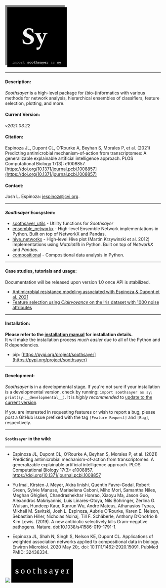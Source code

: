 
<img src="logo/soothsayer_square.png" width=200>

_________________________________
#### Description:
*Soothsayer* is a high-level package for (bio-)informatics with various methods for network analysis, hierarchical ensembles of classifiers, feature selection, plotting, and more.

#### Current Version:
*v2021.03.22*

#### Citation:
Espinoza JL, Dupont CL, O’Rourke A, Beyhan S, Morales P, et al. (2021) Predicting antimicrobial mechanism-of-action from transcriptomes: A generalizable explainable artificial intelligence approach. PLOS Computational Biology 17(3): e1008857. [https://doi.org/10.1371/journal.pcbi.1008857](https://doi.org/10.1371/journal.pcbi.1008857)

#### Contact:
Josh L. Espinoza: [jespinoz@jcvi.org](jespinoz@jcvi.org).

_________________________________

#### *Soothsayer* Ecosystem:
* [soothsayer_utils](https://github.com/jolespin/soothsayer_utils) - Utility functions for *Soothsayer*
* [ensemble_networkx](https://github.com/jolespin/ensemble_networkx) - High-level Ensemble Network implementations in Python. Built on top of NetworkX and Pandas.
* [hive_networkx](https://github.com/jolespin/hive_networkx) - High-level Hive plot (Martin Krzywinski et al. 2012) implementations using *Matplotlib* in Python. Built on top of *NetworkX* and *Pandas*.
* [compositional](https://github.com/jolespin/compositional) - Compositional data analysis in Python.

_________________________________

#### Case studies, tutorials and usage:
Documentation will be released upon version 1.0 once API is stabilized.

* [Antimicrobial resistance modeling associated with Espinoza & Dupont et al. 2021](https://github.com/jolespin/antimicrobial_resistance_modeling/blob/master/Espinoza-Dupont_et_al_2021/Notebooks/markdown_version/Espinoza-Dupont_et_al_2021__Supplemental.md)
* [Feature selection using *Clairvoyance* on the Iris dataset with 1000 noise attributes](tutorials/Notebooks/markdown_versions/Denoising_Iris-plus-Noise_with_Clairvoyance/Denoising_Iris-plus-Noise_with_Clairvoyance.md)

_________________________________

#### Installation:
**Please refer to the [installation manual](install/README.md) for installation details.**  
It will make the installation process *much easier* due to all of the Python and R dependencies. 

* pip: [https://pypi.org/project/soothsayer](https://pypi.org/project/soothsayer)

_________________________________


#### Development:
*Soothsayer* is in a developmental stage.  If you're not sure if your installation is a developmental version, check by running: `import soothsayer as sy; print(sy.__developmental__)`.  It is *highly recommended* to [update to the current version](https://github.com/jolespin/soothsayer/tree/master/install#update-to-the-current-release-recommended). 

If you are interested in requesting features or wish to report a bug, please post a GitHub issue prefixed with the tag `[Feature Request]` and `[Bug]`, respectively.

_________________________________


#### `Soothsayer` in the wild:


_________________________________
* Espinoza JL, Dupont CL, O’Rourke A, Beyhan S, Morales P, et al. (2021) Predicting antimicrobial mechanism-of-action from transcriptomes: A generalizable explainable artificial intelligence approach. PLOS Computational Biology 17(3): e1008857. https://doi.org/10.1371/journal.pcbi.1008857


* Yu Imai, Kirsten J. Meyer, Akira Iinishi, Quentin Favre-Godal, Robert Green, Sylvie Manuse, Mariaelena Caboni, Miho Mori, Samantha Niles, Meghan Ghiglieri, Chandrashekhar Honrao, Xiaoyu Ma, Jason Guo, Alexandros Makriyannis, Luis Linares-Otoya, Nils Böhringer, Zerlina G. Wuisan, Hundeep Kaur, Runrun Wu, Andre Mateus, Athanasios Typas, Mikhail M. Savitski, Josh L. Espinoza, Aubrie O’Rourke, Karen E. Nelson, Sebastian Hiller, Nicholas Noinaj, Till F. Schäberle, Anthony D’Onofrio & Kim Lewis. (2019). A new antibiotic selectively kills Gram-negative pathogens. Nature. doi:10.1038/s41586-019-1791-1. 

* Espinoza JL, Shah N, Singh S, Nelson KE, Dupont CL. Applications of weighted association networks applied to compositional data in biology. Environ Microbiol. 2020 May 20;. doi: 10.1111/1462-2920.15091. PubMed PMID: 32436334.


<img src ="https://allpistuff.com/wp-content/uploads/2018/07/twitter.c0030826.jpg" width=100> <img src="logo/soothsayer_wide.png" width=200>


